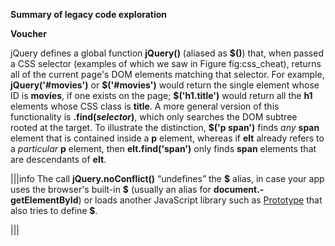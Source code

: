 **Summary of legacy code exploration**

**Voucher**

jQuery defines a global function **jQuery()** (aliased as **<span>\$</span>()**) that, when passed a CSS selector (examples of which we saw in Figure fig:css_cheat), returns all of the current page's DOM elements matching that selector.  For example, **jQuery('#movies')** or **<span>\$</span>('#movies')** would return the single element whose ID is **movies**, if one exists on the page; **<span>\$</span>('h1.title')** would return all the **h1** elements whose CSS class is **title**. A more general version of this functionality is **.find(***selector***)**, which only searches the DOM subtree rooted at the target.  To illustrate the distinction, **<span>\$</span>('p span')** finds *any* **span** element that is contained inside a **p** element, whereas if **elt** already refers to a *particular* **p** element, then **elt.find('span')** only finds **span** elements that are descendants of **elt**.


|||info
The call **jQuery.noConflict()** “undefines” the **<span>\$</span>** alias, in case your app uses the browser's built-in **<span>\$</span>** (usually an alias for **document.-getElementById**) or loads another JavaScript library such as [Prototype](http://prototypejs.org) that also tries to define **<span>\$</span>**.

|||